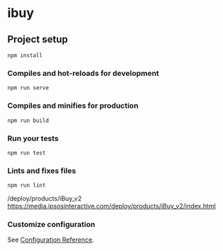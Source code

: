 # ibuy

## Project setup

```
npm install
```

### Compiles and hot-reloads for development

```
npm run serve
```

### Compiles and minifies for production

```
npm run build
```

### Run your tests

```
npm run test
```

### Lints and fixes files

```
npm run lint
```

/deploy/products/iBuy_v2
https://media.ipsosinteractive.com/deploy/products/iBuy_v2/index.html

### Customize configuration

See [Configuration Reference](https://cli.vuejs.org/config/).

